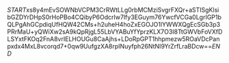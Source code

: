$START$xs8y4mEvSOWNbVCPM3CrRWtLLg0rbMCMziSvgrFXQr+aSTISgKlsibGZDYrDHpS0rHoPBo4CQibyP6OdcrIw7lfy3EGuym76YwcfVCGa0LgrIGP1bQLPgAhGCpdiqUfHQW42CMs+h2uheH4hoZxEGOJO1lYWWXQgEcSGb3p3PRrMaU+yQWiXw2sA9kQpRjgL55LbVYABuYfYprzKLX7O3I8TtGWVbFoVXfDLSYxtFKOq2FnA8vrIELHOUGu8CaAjhs+LDoRpGPT1hhpmezw5ROaVDcPanpxdx4MxL8vcorqd7+0qw9UufgzXA8rpINuyfph26NtNI9YrZrfLraBDcw==$END$